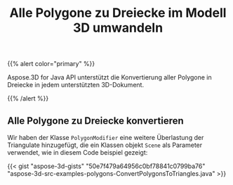 ﻿---
title: Alle Polygone zu Dreiecke im Modell 3D umwandeln
type: docs
weight: 10
url: /de/java/convert-all-polygons-to-triangles-in-3d-model/
description: Aspose.3D for Java API unterstützt die Konvertierung aller Polygone in Dreiecke in jedem unterstützten 3D-Dokument.
---
{{% alert color="primary" %}} 

Aspose.3D for Java API unterstützt die Konvertierung aller Polygone in Dreiecke in jedem unterstützten 3D-Dokument.

{{% /alert %}} 
## **Alle Polygone zu Dreiecke konvertieren**
Wir haben der Klasse `PolygonModifier` eine weitere Überlastung der Triangulate hinzugefügt, die ein Klassen objekt `Scene` als Parameter verwendet, wie in diesem Code beispiel gezeigt:

{{< gist "aspose-3d-gists" "50e7f479a64956c0bf78841c0799ba76" "aspose-3d-src-examples-polygons-ConvertPolygonsToTriangles.java" >}}
